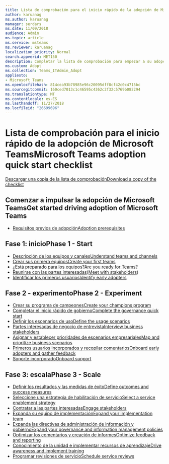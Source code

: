 ```yaml
---
title: Lista de comprobación para el inicio rápido de la adopción de Microsoft Teams
author: karuanag
ms.author: karuanag
manager: serdars
ms.date: 11/09/2018
audience: Admin
ms.topic: article
ms.service: msteams
ms.reviewer: karuanag
localization_priority: Normal
search.appverid: MET150
description: Completar la lista de comprobación para empezar a su adopción Microsoft Teams.
ms.custom: Adopt
ms.collection: Teams_ITAdmin_Adopt
appliesto:
- Microsoft Teams
ms.openlocfilehash: 814cea93b78985e96c20095dff8cf42c0c4715bc
ms.sourcegitcommit: 160ced7013c1c46595c4362c2f32c5769b082294
ms.translationtype: MT
ms.contentlocale: es-ES
ms.lasthandoff: 11/27/2018
ms.locfileid: "26699696"
---
```

# <a name="microsoft-teams-adoption-quick-start-checklist"></a><span data-ttu-id="f2859-103">Lista de comprobación para el inicio rápido de la adopción de Microsoft Teams</span><span class="sxs-lookup"><span data-stu-id="f2859-103">Microsoft Teams adoption quick start checklist</span></span>

[<span data-ttu-id="f2859-104">Descargar una copia de la lista de comprobación</span><span class="sxs-lookup"><span data-stu-id="f2859-104">Download a copy of the checklist</span></span>](https://github.com/MicrosoftDocs/OfficeDocs-SkypeForBusiness/blob/live/Teams/downloads/teams-adopt-quickstart-checklist-oct2018.pdf?raw=true)

## <a name="get-started-driving-adoption-of-microsoft-teams"></a><span data-ttu-id="f2859-105">Comenzar a impulsar la adopción de Microsoft Teams</span><span class="sxs-lookup"><span data-stu-id="f2859-105">Get started driving adoption of Microsoft Teams</span></span>

- [<span data-ttu-id="f2859-106">Requisitos previos de adopción</span><span class="sxs-lookup"><span data-stu-id="f2859-106">Adoption prerequisites</span></span>](teams-adoption-get-started.md)

## <a name="phase-1---start"></a><span data-ttu-id="f2859-107">Fase 1: inicio</span><span class="sxs-lookup"><span data-stu-id="f2859-107">Phase 1 - Start</span></span>

- [<span data-ttu-id="f2859-108">Descripción de los equipos y canales</span><span class="sxs-lookup"><span data-stu-id="f2859-108">Understand teams and channels</span></span>](teams-adoption-understand-teams-and-channels.md)
- [<span data-ttu-id="f2859-109">Crear sus primera equipos</span><span class="sxs-lookup"><span data-stu-id="f2859-109">Create your first teams</span></span>](teams-adoption-your-first-teams.md)
- [<span data-ttu-id="f2859-110">¿Está preparado para los equipos?</span><span class="sxs-lookup"><span data-stu-id="f2859-110">Are you ready for Teams?</span></span>](teams-adoption-assess-readiness.md)
- <span data-ttu-id="f2859-111">[Reunirse con las partes interesadas](teams-adoption-assess-readiness.md#assess-your-stakeholders))</span><span class="sxs-lookup"><span data-stu-id="f2859-111">[Meet with stakeholders](teams-adoption-assess-readiness.md#assess-your-stakeholders))</span></span>
- [<span data-ttu-id="f2859-112">Identificar los primeros usuarios</span><span class="sxs-lookup"><span data-stu-id="f2859-112">Identify early adopters</span></span>](teams-adoption-assess-readiness.md#identify-early-adopters)

## <a name="phase-2---experiment"></a><span data-ttu-id="f2859-113">Fase 2 - experimento</span><span class="sxs-lookup"><span data-stu-id="f2859-113">Phase 2 - Experiment</span></span>

- [<span data-ttu-id="f2859-114">Crear su programa de campeones</span><span class="sxs-lookup"><span data-stu-id="f2859-114">Create your champions program</span></span>](teams-adoption-create-champions-program.md)
- [<span data-ttu-id="f2859-115">Completar el inicio rápido de gobierno</span><span class="sxs-lookup"><span data-stu-id="f2859-115">Complete the governance quick start</span></span>](teams-adoption-governance-quick-start.md)
- [<span data-ttu-id="f2859-116">Definir los escenarios de uso</span><span class="sxs-lookup"><span data-stu-id="f2859-116">Define the usage scenarios</span></span>](teams-adoption-define-usage-scenarios.md)
- [<span data-ttu-id="f2859-117">Partes interesadas de negocio de entrevista</span><span class="sxs-lookup"><span data-stu-id="f2859-117">Interview business stakeholders</span></span>](teams-adoption-define-usage-scenarios.md#interview-business-stakeholders)
- [<span data-ttu-id="f2859-118">Asignar y establecer prioridades de escenarios empresariales</span><span class="sxs-lookup"><span data-stu-id="f2859-118">Map and prioritize business scenarios</span></span>](teams-adoption-define-usage-scenarios.md#map-and-prioritize-business-scenarios)
- [<span data-ttu-id="f2859-119">Primeros usuarios incorporados y recopilar comentarios</span><span class="sxs-lookup"><span data-stu-id="f2859-119">Onboard early adopters and gather feedback</span></span>](teams-adoption-onboard-early-adopters.md)
- [<span data-ttu-id="f2859-120">Soporte incorporado</span><span class="sxs-lookup"><span data-stu-id="f2859-120">Onboard support</span></span>](teams-adoption-onboard-support.md)

## <a name="phase-3---scale"></a><span data-ttu-id="f2859-121">Fase 3: escala</span><span class="sxs-lookup"><span data-stu-id="f2859-121">Phase 3 - Scale</span></span>

- [<span data-ttu-id="f2859-122">Definir los resultados y las medidas de éxito</span><span class="sxs-lookup"><span data-stu-id="f2859-122">Define outcomes and success measures</span></span>](teams-adoption-define-outcomes.md)
- [<span data-ttu-id="f2859-123">Seleccione una estrategia de habilitación de servicio</span><span class="sxs-lookup"><span data-stu-id="f2859-123">Select a service enablement strategy</span></span>](teams-adoption-define-outcomes.md#select-a-service-enablement-strategy)
- [<span data-ttu-id="f2859-124">Contratar a las partes interesadas</span><span class="sxs-lookup"><span data-stu-id="f2859-124">Engage stakeholders</span></span>](teams-adoption-define-outcomes.md#engage-stakeholders)
- [<span data-ttu-id="f2859-125">Expanda su equipo de implementación</span><span class="sxs-lookup"><span data-stu-id="f2859-125">Expand your implementation team</span></span>](teams-adoption-define-outcomes.md#expand-your-implementation-team)
- [<span data-ttu-id="f2859-126">Expanda las directivas de administración de información y gobierno</span><span class="sxs-lookup"><span data-stu-id="f2859-126">Expand your governance and information management policies</span></span>](teams-adoption-define-outcomes.md#expand-your-governance-and-information-management-policies)
- [<span data-ttu-id="f2859-127">Optimizar los comentarios y creación de informes</span><span class="sxs-lookup"><span data-stu-id="f2859-127">Optimize feedback and reporting</span></span>](teams-adoption-optimize-feedback-and-reporting.md)
- [<span data-ttu-id="f2859-128">Conocimiento de la unidad e implementar recursos de aprendizaje</span><span class="sxs-lookup"><span data-stu-id="f2859-128">Drive awareness and implement training</span></span>](teams-adoption-drive-awareness.md)
- [<span data-ttu-id="f2859-129">Programar revisiones de servicio</span><span class="sxs-lookup"><span data-stu-id="f2859-129">Schedule service reviews</span></span>](teams-adoption-schedule-service-health-reviews.md)



